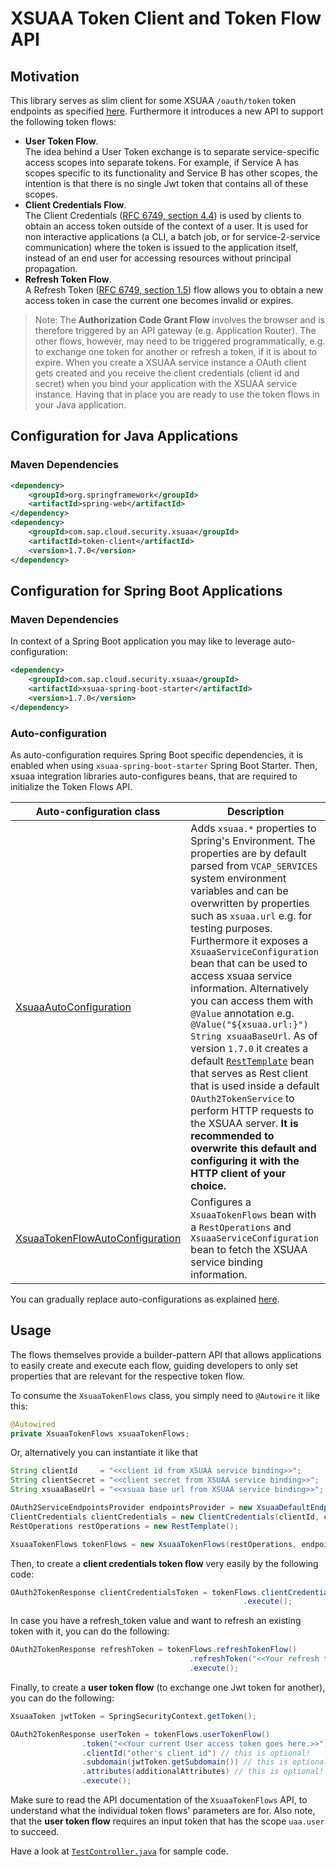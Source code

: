 # XSUAA Token Client and Token Flow API

## Motivation

This library serves as slim client for some XSUAA `/oauth/token` token endpoints as specified [here](https://docs.cloudfoundry.org/api/uaa/version/4.30.0/index.html#token). 
Furthermore it introduces a new API to support the following token flows:

* **User Token Flow**.  
The idea behind a User Token exchange is to separate service-specific access scopes into separate tokens. For example, if Service A has scopes specific to its functionality and Service B has other scopes, the intention is that there is no single Jwt token that contains all of these scopes.
* **Client Credentials Flow**.  
The Client Credentials ([RFC 6749, section 4.4](https://tools.ietf.org/html/rfc6749#section-4.4)) is used by clients to obtain an access token outside of the context of a user. It is used for non interactive applications (a CLI, a batch job, or for service-2-service communication) where the token is issued to the application itself, instead of an end user for accessing resources without principal propagation. 
* **Refresh Token Flow**.  
A Refresh Token ([RFC 6749, section 1.5](https://tools.ietf.org/html/rfc6749#section-1.5)) flow allows you to obtain a new access token in case the current one becomes invalid or expires.

> Note: The **Authorization Code Grant Flow** involves the browser and is therefore triggered by an API gateway (e.g. Application Router). The other flows, however, may need to be triggered programmatically, e.g. to exchange one token for another or refresh a token, if it is about to expire. When you create a XSUAA service instance a OAuth client gets created and you receive the client credentials (client id and secret) when you bind your application with the XSUAA service instance. Having that in place you are ready to use the token flows in your Java application.

## Configuration for Java Applications

### Maven Dependencies
```xml
<dependency>
    <groupId>org.springframework</groupId>
    <artifactId>spring-web</artifactId>
</dependency>
<dependency>
    <groupId>com.sap.cloud.security.xsuaa</groupId>
    <artifactId>token-client</artifactId>
    <version>1.7.0</version>
</dependency>
```
## Configuration for Spring Boot Applications

### Maven Dependencies
In context of a Spring Boot application you may like to leverage auto-configuration:
```xml
<dependency>
    <groupId>com.sap.cloud.security.xsuaa</groupId>
    <artifactId>xsuaa-spring-boot-starter</artifactId>
    <version>1.7.0</version>
</dependency>
```

### Auto-configuration
As auto-configuration requires Spring Boot specific dependencies, it is enabled when using `xsuaa-spring-boot-starter` Spring Boot Starter. 
Then, xsuaa integration libraries auto-configures beans, that are required to initialize the Token Flows API.

Auto-configuration class | Description
---- | --------
[XsuaaAutoConfiguration](/spring-xsuaa/src/main/java/com/sap/cloud/security/xsuaa/autoconfiguration/XsuaaAutoConfiguration.java) | Adds `xsuaa.*` properties to Spring's Environment. The properties are by default parsed from `VCAP_SERVICES` system environment variables and can be overwritten by properties such as `xsuaa.url` e.g. for testing purposes. Furthermore it exposes a `XsuaaServiceConfiguration` bean that can be used to access xsuaa service information.  Alternatively you can access them with `@Value` annotation e.g. `@Value("${xsuaa.url:}") String xsuaaBaseUrl`. As of version `1.7.0` it creates a default [`RestTemplate`](https://docs.spring.io/spring/docs/current/javadoc-api/org/springframework/web/client/RestOperations.html) bean that serves as Rest client that is used inside a default `OAuth2TokenService` to perform HTTP requests to the XSUAA server. **It is recommended to overwrite this default and configuring it with the HTTP client of your choice.**
[XsuaaTokenFlowAutoConfiguration](/spring-xsuaa/src/main/java/com/sap/cloud/security/xsuaa/autoconfiguration/XsuaaTokenFlowAutoConfiguration.java) | Configures a `XsuaaTokenFlows` bean with a `RestOperations` and `XsuaaServiceConfiguration` bean to fetch the XSUAA service binding information.

You can gradually replace auto-configurations as explained [here](https://docs.spring.io/spring-boot/docs/current/reference/html/using-boot-auto-configuration.html).

## Usage
The flows themselves provide a builder-pattern API that allows applications to easily create and execute each flow, guiding developers to only set properties that are relevant for the respective token flow.

To consume the `XsuaaTokenFlows` class, you simply need to `@Autowire` it like this:
```java
@Autowired
private XsuaaTokenFlows xsuaaTokenFlows;
```

Or, alternatively you can instantiate it like that
```java
String clientId     = "<<client id from XSUAA service binding>>";
String clientSecret = "<<client secret from XSUAA service binding>>";
String xsuaaBaseUrl = "<<xsuaa base url from XSUAA service binding>>";

OAuth2ServiceEndpointsProvider endpointsProvider = new XsuaaDefaultEndpoints(xsuaaBaseUrl);
ClientCredentials clientCredentials = new ClientCredentials(clientId, clientSecret);
RestOperations restOperations = new RestTemplate();

XsuaaTokenFlows tokenFlows = new XsuaaTokenFlows(restOperations, endpointsProvider, clientCredentials);
```

Then, to create a **client credentials token flow** very easily by the following code:

```java
OAuth2TokenResponse clientCredentialsToken = tokenFlows.clientCredentialsTokenFlow()
                                                    .execute();
```

In case you have a refresh_token value and want to refresh an existing token with it, you can do the following:

```java
OAuth2TokenResponse refreshToken = tokenFlows.refreshTokenFlow()
                                        .refreshToken("<<Your refresh token goes here. You get this from the OAuth server.>>")
                                        .execute();
```

Finally, to create a **user token flow** (to exchange one Jwt token for another), you can do the following:

```java
XsuaaToken jwtToken = SpringSecurityContext.getToken();

OAuth2TokenResponse userToken = tokenFlows.userTokenFlow()
                .token("<<Your current User access token goes here.>>")
                .clientId("other's client id") // this is optional!
                .subdomain(jwtToken.getSubdomain()) // this is optional      
                .attributes(additionalAttributes) // this is optional!
                .execute();
```

Make sure to read the API documentation of the `XsuaaTokenFlows` API, to understand what the individual token flows' parameters are for.
Also note, that the **user token flow** requires an input token that has the scope `uaa.user` to succeed. 

Have a look at [`TestController.java`](/samples/spring-security-xsuaa-usage/src/main/java/sample/spring/xsuaa/TestController.java) for sample code.
